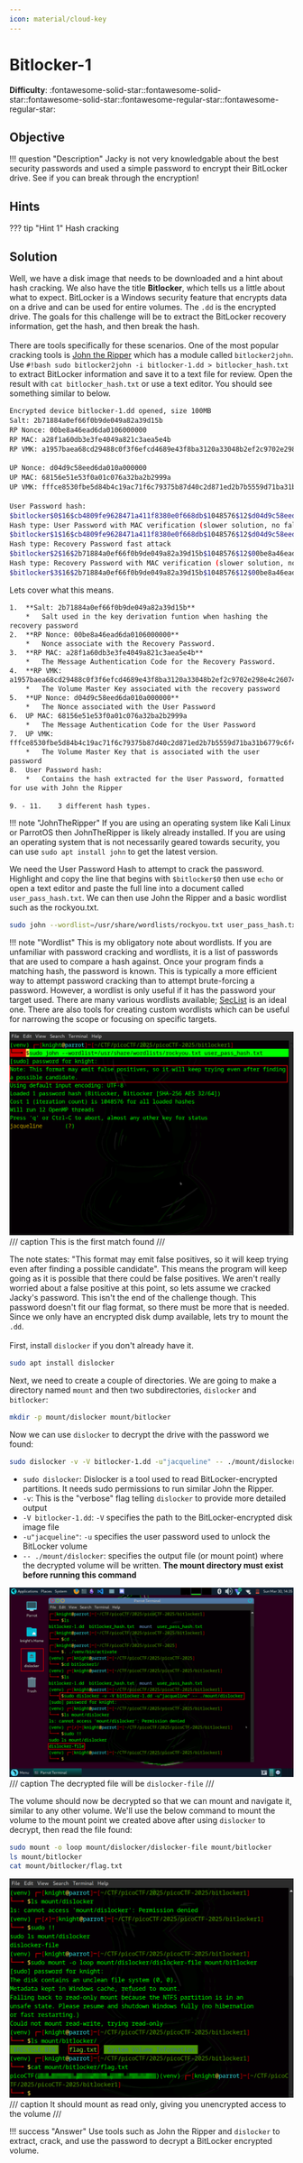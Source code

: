 ```yaml
---
icon: material/cloud-key
---
```


# Bitlocker-1

**Difficulty**: :fontawesome-solid-star::fontawesome-solid-star::fontawesome-solid-star::fontawesome-regular-star::fontawesome-regular-star:<br/>

## Objective

!!! question "Description"
    Jacky is not very knowledgable about the best security passwords and used a simple password to encrypt their BitLocker drive. See if you can break through the encryption!

## Hints

??? tip "Hint 1"
    Hash cracking

## Solution

Well, we have a disk image that needs to be downloaded and a hint about hash cracking. We also have the title **Bitlocker**, which tells us a little about what to expect. BitLocker is a Windows security feature that encrypts data on a drive and can be used for entire volumes. The `.dd` is the encrypted drive. The goals for this challenge will be to extract the BitLocker recovery information, get the hash, and then break the hash. <br/>
<br/>
There are tools specifically for these scenarios. One of the most popular cracking tools is [John the Ripper](https://en.wikipedia.org/wiki/John_the_Ripper) which has a module called `bitlocker2john`. Use `#!bash sudo bitlocker2john -i bitlocker-1.dd > bitlocker_hash.txt` to extract BitLocker information and save it to a text file for review. Open the result with `cat bitlocker_hash.txt` or use a text editor. You should see something similar to below.

```bash title="bitlocker_hash.txt" linenums="1"
Encrypted device bitlocker-1.dd opened, size 100MB
Salt: 2b71884a0ef66f0b9de049a82a39d15b
RP Nonce: 00be8a46ead6da0106000000
RP MAC: a28f1a60db3e3fe4049a821c3aea5e4b
RP VMK: a1957baea68cd29488c0f3f6efcd4689e43f8ba3120a33048b2ef2c9702e298e4c260743126ec8bd29bc6d58

UP Nonce: d04d9c58eed6da010a000000
UP MAC: 68156e51e53f0a01c076a32ba2b2999a
UP VMK: fffce8530fbe5d84b4c19ac71f6c79375b87d40c2d871ed2b7b5559d71ba31b6779c6f41412fd6869442d66d

User Password hash:
$bitlocker$0$16$cb4809fe9628471a411f8380e0f668db$1048576$12$d04d9c58eed6da010a000000$60$68156e51e53f0a01c076a32ba2b2999afffce8530fbe5d84b4c19ac71f6c79375b87d40c2d871ed2b7b5559d71ba31b6779c6f41412fd6869442d66d
Hash type: User Password with MAC verification (slower solution, no false positives)
$bitlocker$1$16$cb4809fe9628471a411f8380e0f668db$1048576$12$d04d9c58eed6da010a000000$60$68156e51e53f0a01c076a32ba2b2999afffce8530fbe5d84b4c19ac71f6c79375b87d40c2d871ed2b7b5559d71ba31b6779c6f41412fd6869442d66d
Hash type: Recovery Password fast attack
$bitlocker$2$16$2b71884a0ef66f0b9de049a82a39d15b$1048576$12$00be8a46ead6da0106000000$60$a28f1a60db3e3fe4049a821c3aea5e4ba1957baea68cd29488c0f3f6efcd4689e43f8ba3120a33048b2ef2c9702e298e4c260743126ec8bd29bc6d58
Hash type: Recovery Password with MAC verification (slower solution, no false positives)
$bitlocker$3$16$2b71884a0ef66f0b9de049a82a39d15b$1048576$12$00be8a46ead6da0106000000$60$a28f1a60db3e3fe4049a821c3aea5e4ba1957baea68cd29488c0f3f6efcd4689e43f8ba3120a33048b2ef2c9702e298e4c260743126ec8bd29bc6d58
```

Lets cover what this means. 

    1.  **Salt: 2b71884a0ef66f0b9de049a82a39d15b**
        *   Salt used in the key derivation funtion when hashing the recovery password
    2.  **RP Nonce: 00be8a46ead6da0106000000**
        *   Nonce associate with the Recovery Password. 
    3.  **RP MAC: a28f1a60db3e3fe4049a821c3aea5e4b**
        *   The Message Authentication Code for the Recovery Password.
    4.  **RP VMK: a1957baea68cd29488c0f3f6efcd4689e43f8ba3120a33048b2ef2c9702e298e4c260743126ec8bd29bc6d58**
        *   The Volume Master Key associated with the recovery password
    5.  **UP Nonce: d04d9c58eed6da010a000000**
        *   The Nonce associated with the User Password
    6.  UP MAC: 68156e51e53f0a01c076a32ba2b2999a
        *   The Message Authentication Code for the User Password
    7.  UP VMK: fffce8530fbe5d84b4c19ac71f6c79375b87d40c2d871ed2b7b5559d71ba31b6779c6f41412fd6869442d66d
        *   The Volume Master Key that is associated with the user password
    8.  User Password hash:
        *   Contains the hash extracted for the User Password, formatted for use with John the Ripper
    
    9. - 11.    3 different hash types.

!!! note "JohnTheRipper"
    If you are using an operating system like Kali Linux or ParrotOS then JohnTheRipper is likely already installed. If you are using an operating system that is not necessarily geared towards security, you can use `sudo apt install john` to get the latest version.

We need the User Password Hash to attempt to crack the password. Highlight and copy the line that begins with `$bitlocker$0` then use `echo` or open a text editor and paste the full line into a document called `user_pass_hash.txt`. We can then use John the Ripper and a basic wordlist such as the rockyou.txt. 

```bash title="John the Ripper"
sudo john --wordlist=/usr/share/wordlists/rockyou.txt user_pass_hash.txt
```

!!! note "Wordlist"
    This is my obligatory note about wordlists. If you are unfamiliar with password cracking and wordlists, it is a list of passwords that are used to compare a hash against. Once your program finds a matching hash, the password is known. This is typically a more efficient way to attempt password cracking than to attempt brute-forcing a password. However, a wordlist is only useful if it has the password your target used. There are many various wordlists available; [SecList](https://github.com/danielmiessler/SecLists) is an ideal one. There are also tools for creating custom wordlists which can be useful for narrowing the scope or focusing on specific targets. 

![john](./img/4/john.png)
/// caption
This is the first match found
///

The note states: "This format may emit false positives, so it will keep trying even after finding a possible candidate". This means the program will keep going as it is possible that there could be false positives. We aren't really worried about a false positive at this point, so lets assume we cracked Jacky's password. This isn't the end of the challenge though. This password doesn't fit our flag format, so there must be more that is needed. Since we only have an encrypted disk dump available, lets try to mount the `.dd`.<br/>
<br/>
First, install `dislocker` if you don't already have it.<br/>

```bash 
sudo apt install dislocker
```

Next, we need to create a couple of directories. We are going to make a directory named `mount` and then two subdirectories, `dislocker` and `bitlocker`:

```bash
mkdir -p mount/dislocker mount/bitlocker
```

Now we can use `dislocker` to decrypt the drive with the password we found:

```bash
sudo dislocker -v -V bitlocker-1.dd -u"jacqueline" -- ./mount/dislocker
```

-   `sudo dislocker`: Dislocker is a tool used to read BitLocker-encrypted partitions. It needs sudo permissions to run similar John the Ripper.
-   `-v`: This is the "verbose" flag telling `dislocker` to provide more detailed output
-   `-V bitlocker-1.dd`: `-V` specifies the path to the BitLocker-encrypted disk image file
-   `-u"jacqueline"`: `-u` specifies the user password used to unlock the BitLocker volume
-   `-- ./mount/dislocker`: specifies the output file (or mount point) where the decrypted volume will be written. **The mount directory must exist before running this command**

![decrypt](./img/4/dislocker.png)
/// caption
The decrypted file will be `dislocker-file`
///

The volume should now be decrypted so that we can mount and navigate it, similar to any other volume. We'll use the below command to mount the volume to the mount point we created above after using `dislocker` to decrypt, then read the file found:<br/>

```bash
sudo mount -o loop mount/dislocker/dislocker-file mount/bitlocker
ls mount/bitlocker
cat mount/bitlocker/flag.txt
```

![flag](./img/4/flag.png)
/// caption
It should mount as read only, giving you unencrypted access to the volume
///

!!! success "Answer"
    Use tools such as John the Ripper and `dislocker` to extract, crack, and use the password to decrypt a BitLocker encrypted volume.